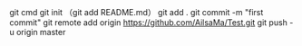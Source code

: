git cmd
git init
（git add README.md） 
git add .
git commit -m "first commit"
git remote add origin https://github.com/AilsaMa/Test.git
git push -u origin master


